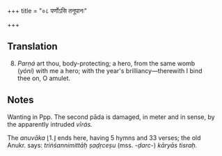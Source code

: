 +++
title = "०८ पर्णोऽसि तनूपानः"

+++
## Translation
8. *Parṇá* art thou, body-protecting; a hero, from the same womb  
(*yóni*) with me a hero; with the year's brilliancy—therewith I bind  
thee on, O amulet.

## Notes
Wanting in Ppp. The second pāda is damaged, in meter and in sense, by  
the apparently intruded *vīrás.*  
  
The *anuvāka* ⌊1.⌋ ends here, having 5 hymns and 33 verses; the old  
Anukr. says: *triṅśannimittāḥ ṣaḍṛceṣu* (mss. *-ḍarc-*) *kāryās tisraḥ.*
